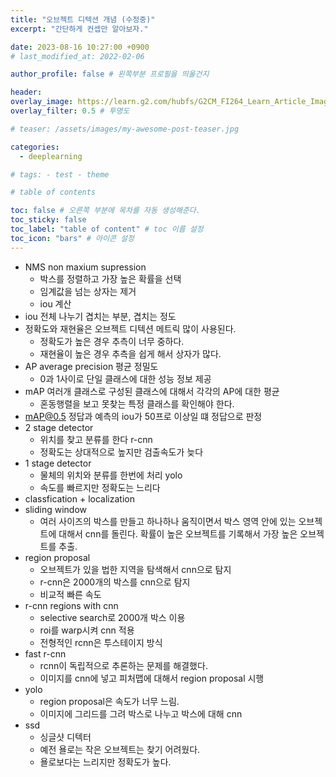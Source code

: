```yaml
---
title: "오브젝트 디텍션 개념 (수정중)"
excerpt: "간단하게 컨셉만 알아보자."

date: 2023-08-16 10:27:00 +0900
# last_modified_at: 2022-02-06

author_profile: false # 왼쪽부분 프로필을 띄울건지

header:
overlay_image: https://learn.g2.com/hubfs/G2CM_FI264_Learn_Article_Images_%5BObject_detection%5D_V1a.png
overlay_filter: 0.5 # 투명도

# teaser: /assets/images/my-awesome-post-teaser.jpg

categories:
  - deeplearning

# tags: - test - theme

# table of contents

toc: false # 오른쪽 부분에 목차를 자동 생성해준다.
toc_sticky: false
toc_label: "table of content" # toc 이름 설정
toc_icon: "bars" # 아이콘 설정
---
```


- NMS non maxium supression
  - 박스를 정렬하고 가장 높은 확률을 선택
  - 임계값을 넘는 상자는 제거
  - iou 계산
- iou 전체 나누기 겹치는 부분, 겹치는 정도
- 정확도와 재현율은 오브젝트 디텍션 메트릭 많이 사용된다.
  - 정확도가 높은 경우 추측이 너무 중하다.
  - 재현율이 높은 경우 추측을 쉽게 해서 상자가 많다.
- AP average precision 평균 정밀도
  - 0과 1사이로 단일 클래스에 대한 성능 정보 제공
- mAP 여러개 클래스로 구성된 클래스에 대해서 각각의 AP에 대한 평균
  - 혼동행렬을 보고 못찾는 특정 클래스를 확인해야 한다.
- mAP@0.5 정답과 예측의 iou가 50프로 이상일 떄 정답으로 판정
- 2 stage detector
  - 위치를 찾고 분류를 한다 r-cnn
  - 정확도는 상대적으로 높지만 검출속도가 늦다
- 1 stage detector
  - 물체의 위치와 분류를 한번에 처리 yolo
  - 속도를 빠르지만 정확도는 느리다
- classfication + localization
- sliding window
  - 여러 사이즈의 박스를 만들고 하나하나 움직이면서 박스 영역 안에 있는 오브젝트에 대해서 cnn를 돌린다. 확률이 높은 오브젝트를 기록해서 가장 높은 오브젝트를 추출.
- region proposal
  - 오브젝트가 있을 법한 지역을 탐색해서 cnn으로 탐지
  - r-cnn은 2000개의 박스를 cnn으로 탐지
  - 비교적 빠른 속도
- r-cnn regions with cnn
  - selective search로 2000개 박스 이용
  - roi를 warp시켜 cnn 적용
  - 전형적인 rcnn은 투스테이지 방식
- fast r-cnn
  - rcnn이 독립적으로 추론하는 문제를 해결했다.
  - 이미지를 cnn에 넣고 피처맵에 대해서 region proposal 시행
- yolo
  - region proposal은 속도가 너무 느림.
  - 이미지에 그리드를 그려 박스로 나누고 박스에 대해 cnn
- ssd
  - 싱글샷 디텍터
  - 예전 욜로는 작은 오브젝트는 찾기 어려웠다.
  - 욜로보다는 느리지만 정확도가 높다.
